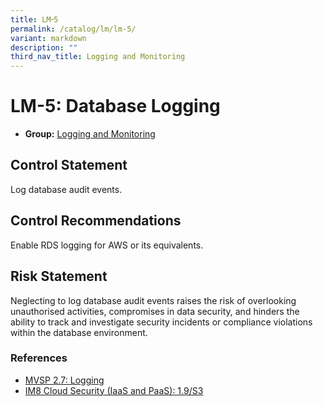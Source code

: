 ```yaml
---
title: LM᠆5
permalink: /catalog/lm/lm-5/
variant: markdown
description: ""
third_nav_title: Logging and Monitoring
---
```

# LM-5: Database Logging

* **Group:** [Logging and Monitoring](/catalog/lm)

## Control Statement

Log database audit events.

## Control Recommendations

Enable RDS logging for AWS or its equivalents.

## Risk Statement

Neglecting to log database audit events raises the risk of overlooking unauthorised activities, compromises in data security, and hinders the ability to track and investigate security incidents or compliance violations within the database environment.



### References


 * [MVSP 2.7: Logging](https://mvsp.dev/)
 * [IM8 Cloud Security (IaaS and PaaS): 1.9/S3](https://intranet.mof.gov.sg/portal/IM/Themes/IT-Management/Cloud/Topics/Cloud-Security.aspx)
